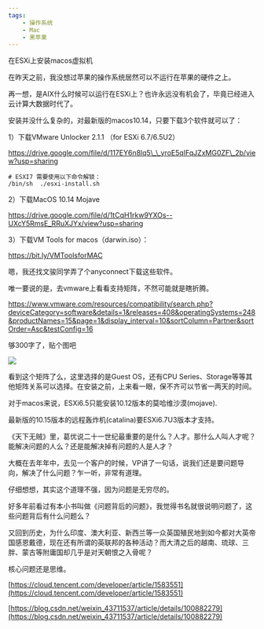 ```yaml
---
tags:
    - 操作系统
    - Mac
    - 黑苹果
---
```


在ESXi上安装macos虚拟机

在昨天之前，我没想过苹果的操作系统居然可以不运行在苹果的硬件之上。

再一想，是AIX什么时候可以运行在ESXi上？也许永远没有机会了，毕竟已经进入云计算大数据时代了。

安装并没什么复杂的，对最新版的macos10.14，只要下载3个软件就可以了：

1）下载VMware Unlocker 2.1.1 （for ESXi 6.7/6.5U2）

https://drive.google.com/file/d/117EY6n8lq5\_\_yroE5qIFqJZxMG0ZF\_2b/view?usp=sharing

```
# ESXI7 需要使用以下命令解锁：
/bin/sh  ./esxi-install.sh
```





2）下载MacOS 10.14 Mojave

https://drive.google.com/file/d/1tCqH1rkw9YXOs--UXcY5RmsE_RRuXJYx/view?usp=sharing

3）下载VM Tools for macos（darwin.iso）：

https://bit.ly/VMToolsforMAC

嗯，我还找文骏同学弄了个anyconnect下载这些软件。

唯一要说的是，去vmware上看看支持矩阵，不然可能就是瞎折腾。

https://www.vmware.com/resources/compatibility/search.php?deviceCategory=software&details=1&releases=408&operatingSystems=248&productNames=15&page=1&display_interval=10&sortColumn=Partner&sortOrder=Asc&testConfig=16

够300字了，贴个图吧

![](https://ask.qcloudimg.com/http-save/yehe-3382649/7fzuin2gns.jpeg?imageView2/2/w/1620)

看到这个矩阵了么，这里选择的是Guest OS，还有CPU Series、Storage等等其他矩阵关系可以选择。在安装之前，上来看一眼，保不齐可以节省一两天的时间。

对于macos来说，ESXi6.5只能安装10.12版本的莫哈维沙漠(mojave).

最新版的10.15版本的远程轰炸机(catalina)要ESXi6.7U3版本才支持。

《天下无贼》里，葛优说二十一世纪最重要的是什么？人才。那什么人叫人才呢？能解决问题的人么？还是能解决掉有问题的人是人才？

大概在去年年中，去见一个客户的时候，VP讲了一句话，说我们还是要问题导向，解决了什么问题？乍一听，非常有道理。

仔细想想，其实这个道理不强，因为问题是无穷尽的。

好多年前看过有本小书叫做《问题背后的问题》，我觉得书名就很说明问题了，这些问题背后有什么问题么？

又回到历史，为什么印度、澳大利亚、新西兰等一众英国殖民地到如今都对大英帝国感恩戴德，现在还有所谓的英联邦的各种活动？而大清之后的越南、琉球、三胖、蒙古等附庸国却几乎是对天朝恨之入骨呢？

核心问题还是思维。

[https://cloud.tencent.com/developer/article/1583551](https://cloud.tencent.com/developer/article/1583551)

[https://blog.csdn.net/weixin_43711537/article/details/100882279](https://blog.csdn.net/weixin_43711537/article/details/100882279)